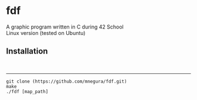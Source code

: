 # fdf
A graphic program written in C during 42 School <br />
Linux version (tested on Ubuntu)
<br />
## Installation
<br /><hr />
```
git clone (https://github.com/mnegura/fdf.git)
make
./fdf [map_path]
```